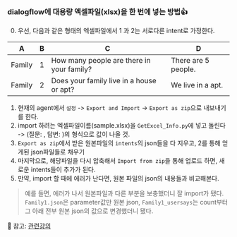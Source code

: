 ### dialogflow에 대용량 엑셀파일(xlsx)을 한 번에 넣는 방법:+1:
0. 우선, 다음과 같은 형태의 엑셀파일에서 1 과 2는 서로다른 intent로 가정한다.

A | B | C | D
---------- | ----------- | ----------- | ----------- 
Family |1 | How many people are there in your family? | There are 5 people.
Family |2 | Does your family live in a house or apt? | We live in a apt. 

1. 현재의 agent에서 `설정` -> `Export and Import` -> `Export as zip`으로 내보내기를 한다. 
2. import 하려는 엑셀파일이름(sample.xlsx)을 `GetExcel_Info.py`에 넣고 돌린다 -> (질문: , 답변: )의 형식으로 값이 나올 것. 
3. `Export as zip`에서 받은 원본파일의 `intents`의 json들을 다 지우고, 2를 통해 얻게된 json파일들로 채우기
4. 마지막으로, 해당파일을 다시 압축해서 `Import from zip`을 통해 업로드 하면, 새로운 intents들이 추가가 된다. 
5. 만약, import 할 때에 에러가 난다면, 원본 파일의 json의 내용들과 비교해본다.
 >예를 들면, 에러가 나서 원본파일과 다른 부분을 보충했더니 잘 import가 됐다. 
 >`Family1.json`은 parameter값만 원본 json, 
 >`Family1_usersays`는 count부터 그 아래 전부 원본 json의 값으로 변경했더니 됐다.

:clap: 참고: [관련강의](https://www.youtube.com/watch?v=v7iclS28Urc&list=PLRx0vPvlEmdCb33sBZGXzVOMY_seqnWJT&index=5)

